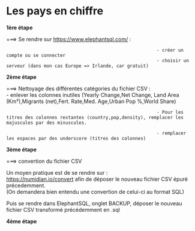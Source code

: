 



# Les pays en chiffre


**1ère étape**

===> Se rendre sur https://www.elephantsql.com/ :

                                                            - créer un compte ou se connecter
                                                            - choisir un serveur (dans mon cas Europe => Irlande, car gratuit)


**2ème étape**

===> Nettoyage des différentes catégories du fichier CSV :  
                                                            - enlever les colonnes inutiles (Yearly Change,Net Change, Land Area (Km²),Migrants (net),Fert. Rate,Med. Age,Urban Pop %,World Share)
                                        
                                                            - Pour les titres des colonnes restantes (country,pop,density), remplacer les majuscules par des minuscules. 

                                                            - remplacer les espaces par des underscore (titres des colonnes)




**3ème étape** 

===> convertion du fichier CSV

Un moyen pratique est de se rendre sur : <br/>
https://numidian.io/convert afin de déposer le nouveau fichier CSV épuré précedemment.<br/>
(On demandera bien entendu une convertion de celui-ci au format SQL)

Puis se rendre dans ElephantSQL, onglet BACKUP, déposer le nouveau fichier CSV transformé précédemment en .sql


**4ème étape**


                                                        
